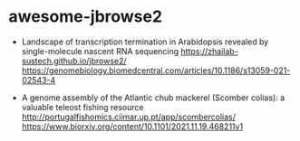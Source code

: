 # awesome-jbrowse2


- Landscape of transcription termination in Arabidopsis revealed by single-molecule nascent RNA sequencing
 https://zhailab-sustech.github.io/jbrowse2/ https://genomebiology.biomedcentral.com/articles/10.1186/s13059-021-02543-4 
 
 - A genome assembly of the Atlantic chub mackerel (Scomber colias): a valuable teleost fishing resource http://portugalfishomics.ciimar.up.pt/app/scombercolias/ 
 https://www.biorxiv.org/content/10.1101/2021.11.19.468211v1
